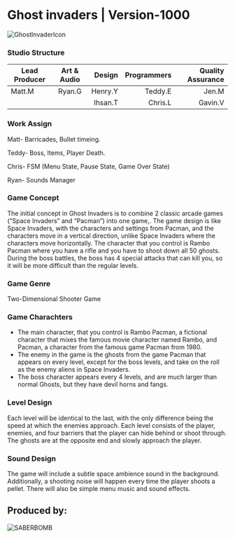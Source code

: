 # Ghost invaders | Version-1000

![GhostInvaderIcon](https://cdn.discordapp.com/attachments/488781085254221825/533059578854899740/ef.png "This will be the game icon")
### Studio Structure
| Lead Producer | Art & Audio   | Design   |Programmers  |Quality Assurance|
| ------------- |:-------------:| --------:|------------:|----------------:|
| Matt.M        | Ryan.G        | Henry.Y  |Teddy.E      |Jen.M            |
|               |               | Ihsan.T  |Chris.L      |Gavin.V          |

### Work Assign
Matt- Barricades, Bullet timeing.

Teddy- Boss, Items, Player Death.

Chris- FSM (Menu State, Pause State, Game Over State)

Ryan- Sounds Manager

### Game Concept
The initial concept in Ghost Invaders is to combine 2 classic arcade games (“Space Invaders” and “Pacman”) into one game,. The game design is like Space Invaders, with the characters and settings from Pacman, and the characters move in a vertical direction, unlike Space Invaders where the characters move horizontally. The character that you control is Rambo Pacman where you have a rifle and you have to shoot down all 50 ghosts. During the boss battles, the boss has 4 special attacks that can kill you, so it will be more difficult than the regular levels.

### Game Genre
Two-Dimensional Shooter Game

### Game Charachters
+ The main character, that you control is Rambo Pacman, a fictional character that mixes the famous movie character named Rambo, and Pacman, a character from the famous game Pacman from 1980.
+ The enemy in the game is the ghosts from the game Pacman that appears on every level, except for the boss levels, and take on the roll as the enemy aliens in Space Invaders.
+ The boss character appears every 4 levels, and are much larger than normal Ghosts, but they have devil horns and fangs.

### Level Design
Each level will be identical to the last, with the only difference being the speed at which the enemies approach. Each level consists of the player, enemies, and four barriers that the player can hide behind or shoot through. The ghosts are at the opposite end and slowly approach the player.

### Sound Design
The game will include a subtle space ambience sound in the background. Additionally, a shooting noise will happen every time the player shoots a pellet. There will also be simple menu music and sound effects.




## Produced by:
![SABERBOMB](https://cdn.discordapp.com/attachments/488781085254221825/533057454687387658/saberbomblogo3.png "2018-2021")
